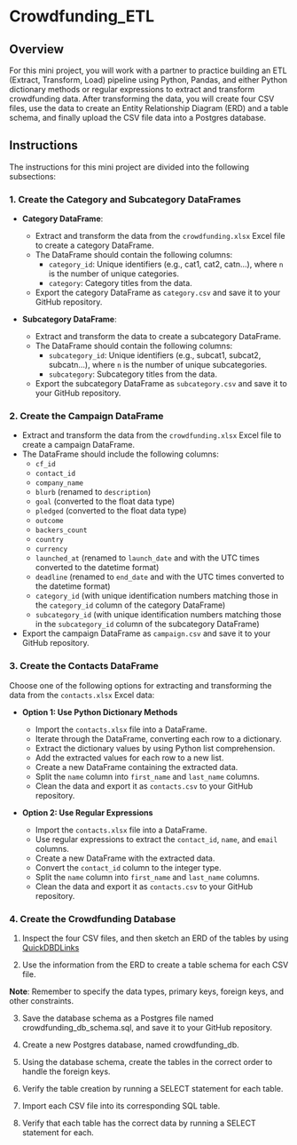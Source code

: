 # Crowdfunding_ETL


## Overview
For this mini project, you will work with a partner to practice building an ETL (Extract, Transform, Load) pipeline using Python, Pandas, and either Python dictionary methods or regular expressions to extract and transform crowdfunding data. After transforming the data, you will create four CSV files, use the data to create an Entity Relationship Diagram (ERD) and a table schema, and finally upload the CSV file data into a Postgres database.

## Instructions

The instructions for this mini project are divided into the following subsections:

### 1. Create the Category and Subcategory DataFrames

- **Category DataFrame**:
  - Extract and transform the data from the `crowdfunding.xlsx` Excel file to create a category DataFrame.
  - The DataFrame should contain the following columns:
    - `category_id`: Unique identifiers (e.g., cat1, cat2, catn…), where `n` is the number of unique categories.
    - `category`: Category titles from the data.
  - Export the category DataFrame as `category.csv` and save it to your GitHub repository.

- **Subcategory DataFrame**:
  - Extract and transform the data to create a subcategory DataFrame.
  - The DataFrame should contain the following columns:
    - `subcategory_id`: Unique identifiers (e.g., subcat1, subcat2, subcatn…), where `n` is the number of unique subcategories.
    - `subcategory`: Subcategory titles from the data.
  - Export the subcategory DataFrame as `subcategory.csv` and save it to your GitHub repository.

### 2. Create the Campaign DataFrame

- Extract and transform the data from the `crowdfunding.xlsx` Excel file to create a campaign DataFrame.
- The DataFrame should include the following columns:
  - `cf_id`
  - `contact_id`
  - `company_name`
  - `blurb` (renamed to `description`)
  - `goal` (converted to the float data type)
  - `pledged` (converted to the float data type)
  - `outcome`
  - `backers_count`
  - `country`
  - `currency`
  - `launched_at` (renamed to `launch_date` and with the UTC times converted to the datetime format)
  - `deadline` (renamed to `end_date` and with the UTC times converted to the datetime format)
  - `category_id` (with unique identification numbers matching those in the `category_id` column of the category DataFrame)
  - `subcategory_id` (with unique identification numbers matching those in the `subcategory_id` column of the subcategory DataFrame)
- Export the campaign DataFrame as `campaign.csv` and save it to your GitHub repository.

### 3. Create the Contacts DataFrame

Choose one of the following options for extracting and transforming the data from the `contacts.xlsx` Excel data:

- **Option 1: Use Python Dictionary Methods**
  - Import the `contacts.xlsx` file into a DataFrame.
  - Iterate through the DataFrame, converting each row to a dictionary.
  - Extract the dictionary values by using Python list comprehension.
  - Add the extracted values for each row to a new list.
  - Create a new DataFrame containing the extracted data.
  - Split the `name` column into `first_name` and `last_name` columns.
  - Clean the data and export it as `contacts.csv` to your GitHub repository.

- **Option 2: Use Regular Expressions**
  - Import the `contacts.xlsx` file into a DataFrame.
  - Use regular expressions to extract the `contact_id`, `name`, and `email` columns.
  - Create a new DataFrame with the extracted data.
  - Convert the `contact_id` column to the integer type.
  - Split the `name` column into `first_name` and `last_name` columns.
  - Clean the data and export it as `contacts.csv` to your GitHub repository.

### 4. Create the Crowdfunding Database

1. Inspect the four CSV files, and then sketch an ERD of the tables by using [QuickDBDLinks](http://www.quickdatabasediagrams.com/)

2. Use the information from the ERD to create a table schema for each CSV file.

**Note**: Remember to specify the data types, primary keys, foreign keys, and other constraints.

3. Save the database schema as a Postgres file named crowdfunding_db_schema.sql, and save it to your GitHub repository.

4. Create a new Postgres database, named crowdfunding_db.

5. Using the database schema, create the tables in the correct order to handle the foreign keys.

6. Verify the table creation by running a SELECT statement for each table.

7. Import each CSV file into its corresponding SQL table.

8. Verify that each table has the correct data by running a SELECT statement for each.

